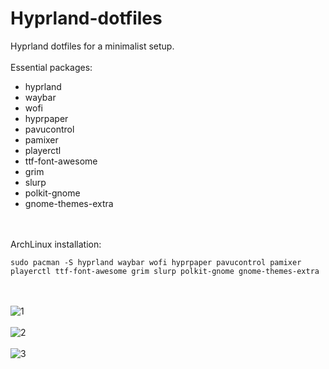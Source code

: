 # Hyprland-dotfiles

Hyprland dotfiles for a minimalist setup.
<br><br>
Essential packages:
+ hyprland
+ waybar
+ wofi
+ hyprpaper
+ pavucontrol
+ pamixer
+ playerctl
+ ttf-font-awesome
+ grim
+ slurp
+ polkit-gnome
+ gnome-themes-extra

<br><br>
ArchLinux installation:
```
sudo pacman -S hyprland waybar wofi hyprpaper pavucontrol pamixer playerctl ttf-font-awesome grim slurp polkit-gnome gnome-themes-extra 
```
<br><br>
![1](https://github.com/user-attachments/assets/29bfbb99-cc2a-4975-8453-41143c2b8e19)
<br><br>
![2](https://github.com/user-attachments/assets/a5c1f2ec-4fc1-42e4-969a-0ceecbe3c305)
<br><br>
![3](https://github.com/user-attachments/assets/72d8fe79-f2df-4582-9be4-5d5ad184e195)
